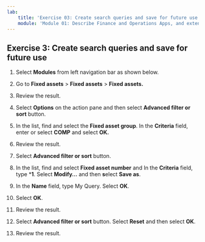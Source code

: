 ```yaml
---
lab:
    title: 'Exercise 03: Create search queries and save for future use'
    module: 'Module 01: Describe Finance and Operations Apps, and extend apps by using Microsoft Power Platform technologies'
---    
```

## Exercise 3: Create search queries and save for future use

1. Select **Modules** from left navigation bar as shown below.

2. Go to **Fixed assets** > **Fixed assets** > **Fixed assets.**

3. Review the result.

4. Select **Options** on the action pane and then select **Advanced filter or sort** button.

5. In the list, find and select the **Fixed asset group**. In the **Criteria** field, enter or select **COMP** and select **OK.**

6. Review the result.

7. Select **Advanced filter or sort** button.

8. In the list, find and select **Fixed asset number** and In the **Criteria** field, type ***1**. Select **Modify…** and then **s**elect **Save as**.

9. In the **Name** field, type My Query. Select **OK**.

10. Select **OK**.

11. Review the result.

12. Select **Advanced filter or sort** button. Select **Reset** and then select **OK**.

13. Review the result.
